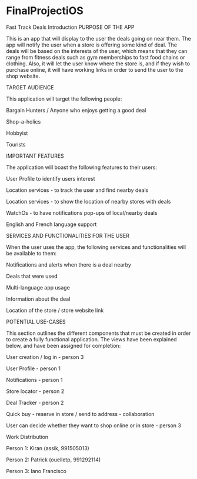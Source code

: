 # FinalProjectiOS
Fast Track Deals
Introduction
PURPOSE OF THE APP

This is an app that will display to the user the deals going on near them. The app will notify the user when a store is offering some kind of deal. The deals will be based on the interests of the user, which means that they can range from fitness deals such as gym memberships to fast food chains or clothing. Also, it will let the user know where the store is, and if they wish to purchase online, it will have working links in order to send the user to the shop website. 

TARGET AUDIENCE

This application will target the following people:

Bargain Hunters / Anyone who enjoys getting a good deal

Shop-a-holics

Hobbyist

Tourists

IMPORTANT FEATURES

The application will boast the following features to their users:

User Profile to identify users interest

Location services - to track the user and find nearby deals

Location services - to show the location of nearby stores with deals

WatchOs - to have notifications pop-ups of local/nearby deals

English and French language support

SERVICES AND FUNCTIONALITIES FOR THE USER

When the user uses the app, the following services and functionalities will be available to them:

Notifications and alerts when there is a deal nearby

Deals that were used

Multi-language app usage

Information about the deal

Location of the store / store website link


POTENTIAL USE-CASES

This section outlines the different components that must be created in order to create a fully functional application. The views have been explained below, and have been assigned for completion:

User creation / log in - person 3

User Profile - person 1

Notifications - person 1

Store locator - person 2

Deal Tracker - person 2

Quick buy - reserve in store / send to address - collaboration

User can decide whether they want to shop online or in store - person 3

Work Distribution

Person 1: Kiran (assik, 991505013)

Person 2: Patrick (ouelletp, 991292114)

Person 3: Iano Francisco
